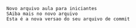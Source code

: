 

    Novo arquivo aula para iniciantes
    SAiba mais no novo arquivo
    Esta é a nova versao do seu arquivo de commit
